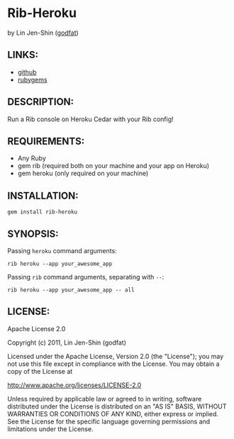 # Rib-Heroku

by Lin Jen-Shin ([godfat](http://godfat.org))

## LINKS:

* [github](https://github.com/godfat/rib-heroku)
* [rubygems](https://rubygems.org/gems/rib-heroku)

## DESCRIPTION:

Run a Rib console on Heroku Cedar with your Rib config!

## REQUIREMENTS:

* Any Ruby
* gem rib (required both on your machine and your app on Heroku)
* gem heroku (only required on your machine)

## INSTALLATION:

    gem install rib-heroku

## SYNOPSIS:

Passing `heroku` command arguments:

    rib heroku --app your_awesome_app

Passing `rib` command arguments, separating with `--`:

    rib heroku --app your_awesome_app -- all

## LICENSE:

Apache License 2.0

Copyright (c) 2011, Lin Jen-Shin (godfat)

Licensed under the Apache License, Version 2.0 (the "License");
you may not use this file except in compliance with the License.
You may obtain a copy of the License at

<http://www.apache.org/licenses/LICENSE-2.0>

Unless required by applicable law or agreed to in writing, software
distributed under the License is distributed on an "AS IS" BASIS,
WITHOUT WARRANTIES OR CONDITIONS OF ANY KIND, either express or implied.
See the License for the specific language governing permissions and
limitations under the License.
